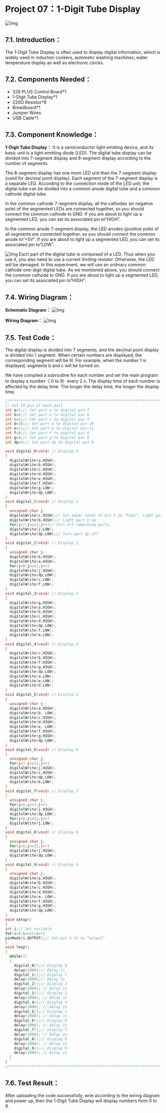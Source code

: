 # Project 07：1-Digit Tube Display
![Img](/media/img-20230214152403.png)

## 7.1. Introduction：                                                                 
 The 1-Digit Tube Display is often used to display digital information, which is widely used in induction cookers, automatic washing machines, water temperature display as well as electronic clocks. 
 
## 7.2. Components Needed：                                                                 
- 328 PLUS Control Board*1
- 1-Digit Tube Display*1
- 220Ω Resistor*8
- Breadboard*1
- Jumper Wires
- USB Cable*1

## 7.3. Component Knowledge：                                                                 
**1-Digit Tube Display：** It is a semiconductor light emitting device, and its basic unit is a light-emitting diode (LED). The digital tube display can be divided into 7-segment display and 8-segment display according to the number of segments. 

The 8-segment display has one more LED unit than the 7-segment display (used for decimal point display). Each segment of the 7-segment display is a separate LED. According to the connection mode of the LED unit, the digital tube can be divided into a common anode digital tube and a common cathode digital tube.

In the common cathode 7-segment display, all the cathodes (or negative pole) of the segmented LEDs are connected together, so you should connect the common cathode to GND. If you are about to light up a segmented LED, you can set its associated pin to“HIGH”.

In the common anode 7-segment display, the LED anodes (positive pole) of all segments are connected together, so you should connect the common anode to“+5V”. If you are about to light up a segmented LED, you can set its associated pin to“LOW”.

![Img](/media/img-20230214152434.png)
Each part of the digital tube is composed of a LED. Thus when you use it, you also need to use a current limiting resistor. Otherwise, the LED will be damaged. In this experiment, we will use an ordinary common cathode one-digit digital tube. As we mentioned above, you should connect the common cathode to GND. If you are about to light up a segmented LED, you can set its associated pin to“HIGH”.


## 7.4. Wiring Diagram：                                                                                                                                   

**Schematic Diagram：**
![Img](/media/img-20230216150857.png)

**Wiring Diagram：**
![Img](/media/img-20230314105129.png)

## 7.5. Test Code：                                                                  
The digital display is divided into 7 segments, and the decimal point display is divided into 1 segment. When certain numbers are displayed, the corresponding segment will be lit. For example, when the number 1 is displayed, segments b and c will be turned on.

We have compiled a subroutine for each number and set the main program to display a number（ 0 to 9）every 2 s. The display time of each number is affected by the delay time. The longer the delay time, the longer the display time.

```c
//**********************************************************************************
// Set IO pin of each part
int a=7;// Set part a to digital pin 7
int b=6;// Set part b to digital pin 6
int c=5;// Set part c to digital pin 5
int d=10;// Set part d to digital pin 10
int e=11;// Set part e to digital pin 11
int f=8;// Set part f to digital pin 8
int g=9;// Set part g to digital pin 9
int dp=4;// Set part dp to digital pin 4

void digital_0(void) // Display 0
{
  digitalWrite(a,HIGH);
  digitalWrite(b,HIGH);
  digitalWrite(c,HIGH);
  digitalWrite(d,HIGH);
  digitalWrite(e,HIGH);
  digitalWrite(f,HIGH);
  digitalWrite(g,LOW);
  digitalWrite(dp,LOW);
}
void digital_1(void) // Display 1
{
  unsigned char j;
  digitalWrite(c,HIGH);// Set power level of pin 5 to “high”, light part c up
  digitalWrite(b,HIGH);// Light part b up
  for(j=7;j<=11;j++)// Turn off remaining parts
  digitalWrite(j,LOW);
  digitalWrite(dp,LOW);// Turn part dp off
}
void digital_2(void) // Display 2
{
  unsigned char j;
  digitalWrite(b,HIGH);
  digitalWrite(a,HIGH);
  for(j=9;j<=11;j++)
  digitalWrite(j,HIGH);
  digitalWrite(dp,LOW);
  digitalWrite(c,LOW);
  digitalWrite(f,LOW);
}
void digital_3(void) // Display 3
{
  digitalWrite(g,HIGH);
  digitalWrite(a,HIGH);
  digitalWrite(b,HIGH);
  digitalWrite(c,HIGH);
  digitalWrite(d,HIGH);
  digitalWrite(dp,LOW);
  digitalWrite(f,LOW);
  digitalWrite(e,LOW);
}
void digital_4(void) // Display 4
{
  digitalWrite(c,HIGH);
  digitalWrite(b,HIGH);
  digitalWrite(f,HIGH);
  digitalWrite(g,HIGH);
  digitalWrite(dp,LOW);
  digitalWrite(a,LOW);
  digitalWrite(e,LOW);
  digitalWrite(d,LOW);
}
void digital_5(void) // Display 5
{
  unsigned char j;
  digitalWrite(a,HIGH);
  digitalWrite(b, LOW);
  digitalWrite(c,HIGH);
  digitalWrite(d,HIGH);
  digitalWrite(e, LOW);
  digitalWrite(f,HIGH);
  digitalWrite(g,HIGH);
  digitalWrite(dp,LOW);
}
void digital_6(void) // Display 6
{
  unsigned char j;
  for(j=7;j<=11;j++)
  digitalWrite(j,HIGH);
  digitalWrite(c,HIGH);
  digitalWrite(dp,LOW);
  digitalWrite(b,LOW);
}
void digital_7(void) // Display 7
{
  unsigned char j;
  for(j=5;j<=7;j++)
  digitalWrite(j,HIGH);
  digitalWrite(dp,LOW);
  for(j=8;j<=11;j++)
  digitalWrite(j,LOW);
}
void digital_8(void) // Display 8
{
  unsigned char j;
  for(j=5;j<=11;j++)
  digitalWrite(j,HIGH);
  digitalWrite(dp,LOW);
}
void digital_9(void) // Display 9
{
  unsigned char j;
  digitalWrite(a,HIGH);
  digitalWrite(b,HIGH);
  digitalWrite(c,HIGH);
  digitalWrite(d,HIGH);
  digitalWrite(e, LOW);
  digitalWrite(f,HIGH);
  digitalWrite(g,HIGH);
  digitalWrite(dp,LOW);
}
void setup()
{
int i;// Set variable
for(i=4;i<=11;i++)
pinMode(i,OUTPUT);// Set pin 4-11 to “output”
}
void loop()
{
  while(1)
  {
    digital_0();// Display 0
    delay(1000);// Delay 1s
    digital_1();// Display 1
    delay(1000);// Delay 1s
    digital_2();// Display 2
    delay(1000); // Delay 1s
    digital_3();// Display 3
    delay(1000); // Delay 1s
    digital_4();// Display 4
    delay(1000); // Delay 1s
    digital_5();// Display 5
    delay(1000); // Delay 1s
    digital_6();// Display 6
    delay(1000); // Delay 1s
    digital_7();// Display 7
    delay(1000); // Delay 1s
    digital_8();// Display 8
    delay(1000); // Delay 1s
    digital_9();// Display 9
    delay(1000); // Delay 1s
  }
}
//**********************************************************************************
```
## 7.6. Test Result：                                                                  
After uploading the code successfully, wrie according to the wiring diagram and power up, then the 1-Digit Tube Display will display numbers from 0 to 9.